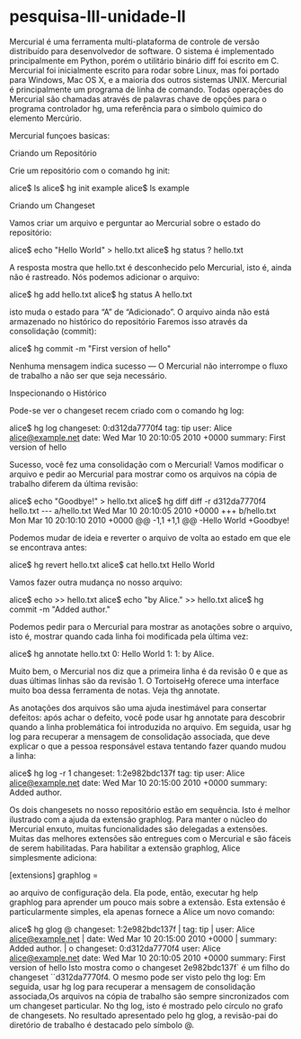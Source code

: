 pesquisa-III-unidade-II
=====================

Mercurial é uma ferramenta multi-plataforma de controle de versão distribuído para desenvolvedor de software.
O sistema é implementado principalmente em Python, porém o utilitário binário diff foi escrito em C. Mercurial foi inicialmente escrito para rodar sobre Linux,
mas foi portado para Windows, Mac OS X, e a maioria dos outros sistemas UNIX. Mercurial é principalmente um programa de linha de comando.
Todas operações do Mercurial são chamadas através de palavras chave de opções para o programa controlador hg,
uma referência para o símbolo químico do elemento Mercúrio.

Mercurial funçoes basicas:

Criando um Repositório

Crie um repositório com o comando hg init:

alice$ ls
alice$ hg init example
alice$ ls
example

Criando um Changeset

Vamos criar um arquivo e perguntar ao Mercurial sobre o estado do repositório:

alice$ echo "Hello World" > hello.txt
alice$ hg status
? hello.txt

A resposta mostra que hello.txt é desconhecido pelo Mercurial, isto é, ainda não é rastreado.
Nós podemos adicionar o arquivo:

alice$ hg add hello.txt
alice$ hg status
A hello.txt

isto muda o estado para “A” de “Adicionado”. O arquivo ainda não está armazenado no histórico do repositório 
Faremos isso através da consolidação (commit):


alice$ hg commit -m "First version of hello"

Nenhuma mensagem indica sucesso — O Mercurial não interrompe o fluxo de trabalho a não ser que seja necessário.

Inspecionando o Histórico

Pode-se ver o changeset recem criado com o comando hg log:

alice$ hg log
changeset:   0:d312da7770f4
tag:         tip
user:        Alice <alice@example.net>
date:        Wed Mar 10 20:10:05 2010 +0000
summary:     First version of hello

Sucesso, você fez uma consolidação com o Mercurial! Vamos modificar o arquivo e pedir ao Mercurial para mostrar
como os arquivos na cópia de trabalho diferem da última revisão:

alice$ echo "Goodbye!" > hello.txt
alice$ hg diff
diff -r d312da7770f4 hello.txt
--- a/hello.txt Wed Mar 10 20:10:05 2010 +0000
+++ b/hello.txt Mon Mar 10 20:10:10 2010 +0000
@@ -1,1 +1,1 @@
-Hello World
+Goodbye!

Podemos mudar de ideia e reverter o arquivo de volta ao estado em que ele se encontrava antes:

alice$ hg revert hello.txt
alice$ cat hello.txt
Hello World

Vamos fazer outra mudança no nosso arquivo:

alice$ echo >> hello.txt
alice$ echo "by Alice." >> hello.txt
alice$ hg commit -m "Added author." 

Podemos pedir para o Mercurial para mostrar as anotações sobre o arquivo, isto é, mostrar quando cada linha foi modificada pela última vez:

alice$ hg annotate hello.txt
0: Hello World
1:
1: by Alice.

Muito bem, o Mercurial nos diz que a primeira linha é da revisão 0 e que as duas últimas linhas são da revisão 1.
O TortoiseHg oferece uma interface muito boa dessa ferramenta de notas. Veja thg annotate.

As anotações dos arquivos são uma ajuda inestimável para consertar defeitos: após achar o defeito, 
você pode usar hg annotate para descobrir quando a linha problemática foi introduzida no arquivo.
Em seguida, usar hg log para recuperar a mensagem de consolidação associada, 
que deve explicar o que a pessoa responsável estava tentando fazer quando mudou a linha:

alice$ hg log -r 1
changeset:   1:2e982bdc137f
tag:         tip
user:        Alice <alice@example.net>
date:        Wed Mar 10 20:15:00 2010 +0000
summary:     Added author.

Os dois changesets no nosso repositório estão em sequência. Isto é melhor ilustrado com a ajuda da extensão graphlog.
Para manter o núcleo do Mercurial enxuto, muitas funcionalidades são delegadas a extensões. Muitas das melhores extensões
são entregues com o Mercurial e são fáceis de serem habilitadas. Para habilitar a extensão graphlog, Alice simplesmente adiciona:

[extensions]
graphlog =

ao arquivo de configuração dela. Ela pode, então, executar hg help graphlog para aprender um pouco mais sobre a extensão.
Esta extensão é particularmente simples, ela apenas fornece a Alice um novo comando:

alice$ hg glog
@  changeset:   1:2e982bdc137f
|  tag:         tip
|  user:        Alice <alice@example.net>
|  date:        Wed Mar 10 20:15:00 2010 +0000
|  summary:     Added author.
|
o  changeset:   0:d312da7770f4
   user:        Alice <alice@example.net>
   date:        Wed Mar 10 20:10:05 2010 +0000
   summary:     First version of hello
Isto mostra como o changeset 2e982bdc137f` é um filho do changeset ``d312da7770f4. O mesmo pode ser visto pelo thg log:
Em seguida, usar hg log para recuperar a mensagem de consolidação associada,Os arquivos na cópia de trabalho são sempre
sincronizados com um changeset particular. No thg log, isto é mostrado pelo círculo no grafo de changesets. No resultado
apresentado pelo hg glog, a revisão-pai do diretório de trabalho é destacado pelo símbolo @.
